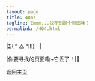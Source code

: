 ```yaml
---
layout: page
title: 404!
tagline: Emmm...找不到那个页面唉？
permalink: /404.html
---
```


|Σ( ° △ °!!!)︴|

|你要寻找的页面嘞~它丢了！|:see_no_evil:

[返回主页]({{https://blog.081700.xyz/}})
